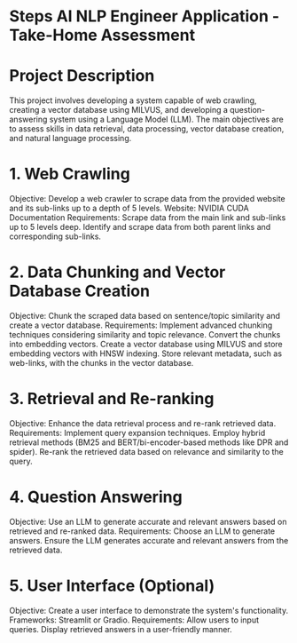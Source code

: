 # Steps AI NLP Engineer Application - Take-Home Assessment

# Project Description
This project involves developing a system capable of web crawling, creating a vector database using MILVUS, and developing a question-answering system using a Language Model (LLM). The main objectives are to assess skills in data retrieval, data processing, vector database creation, and natural language processing.

# 1. Web Crawling
Objective: 
Develop a web crawler to scrape data from the provided website and its sub-links up to a depth of 5 levels.
Website: NVIDIA CUDA Documentation
Requirements:
Scrape data from the main link and sub-links up to 5 levels deep.
Identify and scrape data from both parent links and corresponding sub-links.

# 2. Data Chunking and Vector Database Creation
Objective: Chunk the scraped data based on sentence/topic similarity and create a vector database.
Requirements:
Implement advanced chunking techniques considering similarity and topic relevance.
Convert the chunks into embedding vectors.
Create a vector database using MILVUS and store embedding vectors with HNSW indexing.
Store relevant metadata, such as web-links, with the chunks in the vector database.

# 3. Retrieval and Re-ranking
Objective: Enhance the data retrieval process and re-rank retrieved data.
Requirements:
Implement query expansion techniques.
Employ hybrid retrieval methods (BM25 and BERT/bi-encoder-based methods like DPR and spider).
Re-rank the retrieved data based on relevance and similarity to the query.

# 4. Question Answering
Objective: Use an LLM to generate accurate and relevant answers based on retrieved and re-ranked data.
Requirements:
Choose an LLM to generate answers.
Ensure the LLM generates accurate and relevant answers from the retrieved data.

# 5. User Interface (Optional)
Objective: Create a user interface to demonstrate the system's functionality.
Frameworks: Streamlit or Gradio.
Requirements:
Allow users to input queries.
Display retrieved answers in a user-friendly manner.
